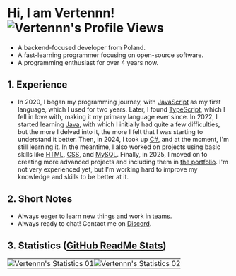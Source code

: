 # Hi, I am Vertennn! <img src="https://komarev.com/ghpvc/?username=verbelowski" alt="Vertennn's Profile Views">
- A backend-focused developer from Poland.
- A fast-learning programmer focusing on open-source software.
- A programming enthusiast for over 4 years now.

## 1. Experience
- In 2020, I began my programming journey, with [JavaScript](https://developer.mozilla.org/en-US/docs/Web/JavaScript/) as my first language, which I used for two years. Later, I found [TypeScript](https://www.typescriptlang.org/), which I fell in love with, making it my primary language ever since. In 2022, I started learning [Java](https://adoptopenjdk.net/), with which I initially had quite a few difficulties, but the more I delved into it, the more I felt that I was starting to understand it better. Then, in 2024, I took up [C#](https://docs.microsoft.com/en-us/dotnet/csharp/), and at the moment, I'm still learning it. In the meantime, I also worked on projects using basic skills like [HTML](https://www.w3schools.com/html/default.asp/), [CSS](https://www.w3schools.com/css/default.asp/), and [MySQL](https://dev.mysql.com/doc/). Finally, in 2025, I moved on to creating more advanced projects and including them in [the portfolio](https://www.vertennn.dev/). I'm not very experienced yet, but I'm working hard to improve my knowledge and skills to be better at it.

## 2. Short Notes
- Always eager to learn new things and work in teams.
- Always ready to chat! Contact me on [Discord](https://discord.com/users/1118126429356445738).

## 3. Statistics ([GitHub ReadMe Stats](https://github.com/anuraghazra/github-readme-stats))
<table style="height: 100%; width: 100%;">
  <tr>
    <td style="height: 100%; padding: 0; width: 50%;">
      <img src="https://github-readme-stats.vercel.app/api?username=verbelowski&show_icons=true&title_color=4f8cc9&text_color=9f9f9f&bg_color=151515&hide_border=true&icon_color=4f8cc9&hide_title=true&count_private=true" alt="Vertennn's Statistics 01">
    </td>
    <td style="height: 100%; padding: 0; width: 50%;">
      <img src="https://github-readme-stats.vercel.app/api/pin/?username=verbelowski&repo=starlight&show_icons=true&title_color=4f8cc9&text_color=9f9f9f&bg_color=151515&hide_border=true&icon_color=4f8cc9&hide_title=true&count_private=true" alt="Vertennn's Statistics 02">
    </td>
  </tr>
</table>
